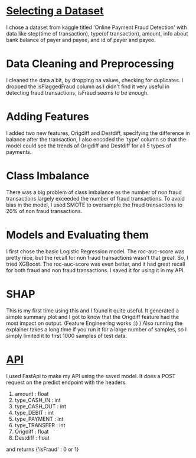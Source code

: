 # [Selecting a Dataset](https://www.kaggle.com/datasets/jainilcoder/online-payment-fraud-detection)
I chose a dataset from kaggle titled 'Online Payment Fraud Detection' with data like step(time of transaction), type(of transaction), amount, info about bank balance of payer and payee, and id of payer and payee.

# Data Cleaning and Preprocessing
I cleaned the data a bit, by dropping na values, checking for duplicates. I dropped the isFlaggedFraud column as I didn't find it very useful in detecting fraud transactions, isFraud seems to be enough.

# Adding Features
I added two new features, Origdiff and Destdiff, specifying the difference in balance after the transaction, I also encoded the 'type' column so that the model could see the trends of Origdiff and Destdiff for all 5 types of payments.

# Class Imbalance
There was a big problem of class imbalance as the number of non fraud transactions largely exceeded the number of fraud transactions. To avoid bias in the model, I used SMOTE to oversample the fraud transactions to 20% of non fraud transactions.

# Models and Evaluating them
I first chose the basic Logistic Regression model. The roc-auc-score was pretty nice, but the recall for non fraud transactions wasn't that great.
So, I tried XGBoost. The roc-auc-score was even better, and it had great recall for both fraud and non fraud transactions. I saved it for using it in my API.

# SHAP
This is my first time using this and I found it quite useful. It generated a simple summary plot and I got to know that the Origdiff feature had the most impact on output. (Feature Engineering works :)) ) Also running the explainer takes a long time if you run it for a large number of samples, so I simply limited it to first 1000 samples of test data.

# [API](./fraud_model_api.py)
I used FastApi to make my API using the saved model. It does a POST request on the predict endpoint with the headers.
1. amount : float
2. type_CASH_IN : int
3. type_CASH_OUT : int
4. type_DEBIT : int
5. type_PAYMENT : int
6. type_TRANSFER : int
7. Origdiff : float
8. Destdiff : float

and returns {'isFraud' : 0 or 1}


